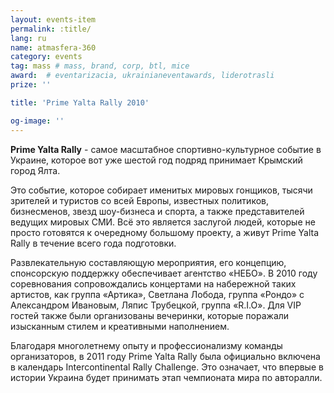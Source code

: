 ```yaml
---
layout: events-item
permalink: :title/
lang: ru
name: atmasfera-360
category: events
tag: mass # mass, brand, corp, btl, mice
award:  # eventarizacia, ukrainianeventawards, liderotrasli
prize: ''

title: 'Prime Yalta Rally 2010'

og-image: ''
---
```


<b>Prime Yalta Rally</b> - самое масштабное спортивно-культурное событие в Украине, которое вот уже шестой год подряд принимает Крымский город Ялта.

Это cобытие, которое собирает именитых мировых гонщиков, тысячи зрителей и туристов со всей Европы, известных политиков, бизнесменов, звезд шоу-бизнеса и спорта, а также представителей ведущих мировых СМИ. Всё это является заслугой людей, которые не просто готовятся к очередному большому проекту, а живут Prime Yalta Rally в течение всего года подготовки.

Развлекательную составляющую мероприятия, его концепцию, спонсорскую поддержку обеспечивает агентство «НЕБО». В 2010 году соревнования сопровождались концертами на набережной таких артистов, как группа «Артика», Светлана Лобода, группа «Рондо» с Александром Ивановым, Ляпис Трубецкой, группа «R.I.O». Для VIP гостей также были организованы вечеринки, которые поражали изысканным стилем и креативными наполнением.

Благодаря многолетнему опыту и профессионализму команды организаторов, в 2011 году Prime Yalta Rally была официально включена в календарь Intercontinental Rally Challenge. Это означает, что впервые в истории Украина будет принимать этап чемпионата мира по авторалли.
